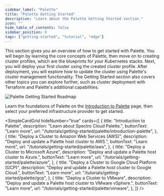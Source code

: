 ```yaml
---
sidebar_label: "Palette"
title: "Palette Getting Started"
description: "Learn about the Palette Getting Started section."
icon: ""
hide_table_of_contents: false
sidebar_position: 0
tags: ["getting-started", "tutorial", "edge"]
---
```


This section gives you an overview of how to get started with Palette. You will begin by learning the core
concepts of Palette, then move on to creating cluster profiles, which are the blueprints for your Kubernetes stacks.
Next, you will deploy your first cluster using the created cluster profile. After deployment, you will explore how to
update the cluster using Palette's cluster management functionality. The Getting Started section also covers other
topics you can explore further, such as cluster deployment with Terraform and Palette's additional capabilities.

![Palette Getting Started Roadmap](/getting-started/getting-started_introduction-palette_roadmap.webp)

Learn the foundations of Palette on the [Introduction to Palette](introduction-palette.md) page, then select your
preferred infrastructure provider to get started.

<!-- vale off -->

<SimpleCardGrid
  hideNumber="true"
  cards={[
    {
      title: "Introduction to Palette",
      description: "Learn about Spectro Cloud Palette.",
      buttonText: "Learn more",
      url: "/tutorials/getting-started/palette/introduction-palette",
    },
    {
      title: "Deploy a Cluster to Amazon Web Services (AWS)",
      description: "Deploy and update a Palette host cluster to AWS.",
      buttonText: "Learn more",
      url: "/tutorials/getting-started/palette/aws",
    },
    {
      title: "Deploy a Cluster to Microsoft Azure",
      description: "Deploy and update a Palette host cluster to Azure.",
      buttonText: "Learn more",
      url: "/tutorials/getting-started/palette/azure",
    },
    {
      title: "Deploy a Cluster to Google Cloud Platform (GCP)",
      description: "Deploy and update a Palette host cluster to Google Cloud.",
      buttonText: "Learn more",
      url: "/tutorials/getting-started/palette/gcp",
    },
    {
      title: "Deploy a Cluster to VMware",
      description: "Deploy and update a Palette host cluster to VMware vSphere.",
      buttonText: "Learn more",
      url: "/tutorials/getting-started/palette/vmware",
    },
  ]}
/>
